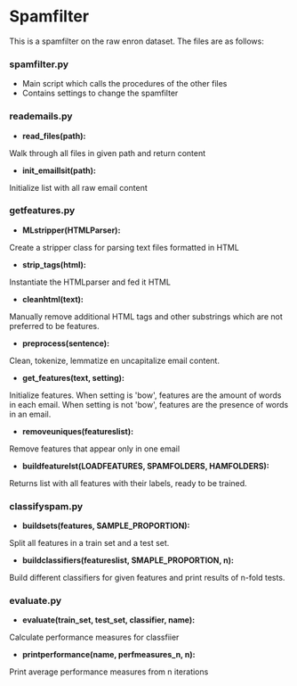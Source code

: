 # Spamfilter
This is a spamfilter on the raw enron dataset.
The files are as follows:

### spamfilter.py
- Main script which calls the procedures of the other files
- Contains settings to change the spamfilter 

### reademails.py

- **read_files(path):**

Walk through all files in given path and return content

- **init_emaillsit(path):**

Initialize list with all raw email content

### getfeatures.py

- **MLstripper(HTMLParser):**

Create a stripper class for parsing text files formatted in HTML

- **strip_tags(html):**

Instantiate the HTMLparser and fed it HTML

- **cleanhtml(text):**

Manually remove additional HTML tags and other substrings which are not preferred to be features.

- **preprocess(sentence):**

Clean, tokenize, lemmatize en uncapitalize email content.

- **get_features(text, setting):**

Initialize features. When setting is 'bow', features are the amount of words in each email. When setting is not 'bow', features are the presence of words in an email.

- **removeuniques(featureslist):**

Remove features that appear only in one email

- **buildfeaturelst(LOADFEATURES, SPAMFOLDERS, HAMFOLDERS):**

Returns list with all features with their labels, ready to be trained.

### classifyspam.py

- **buildsets(features, SAMPLE_PROPORTION):**

Split all features in a train set and a test set.

- **buildclassifiers(featureslist, SMAPLE_PROPORTION, n):**

Build different classifiers for given features and print results of n-fold tests.

### evaluate.py

- **evaluate(train_set, test_set, classifier, name):**

Calculate performance measures for classfiier

- **printperformance(name, perfmeasures_n, n):**

Print average performance measures from n iterations


